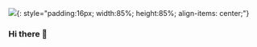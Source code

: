 ![](https://g.c84fh.cf/assets/cdn/C84fh.svg?lc=1){: style="padding:16px; width:85%; height:85%; align-items: center;"} 

### Hi there 👋
